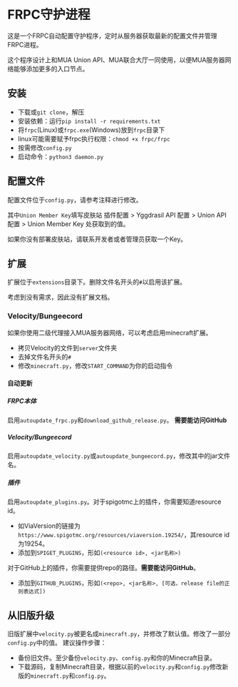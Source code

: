 # FRPC守护进程
这是一个FRPC自动配置守护程序，定时从服务器获取最新的配置文件并管理FRPC进程。

这个程序设计上和MUA Union API、MUA联合大厅一同使用，以便MUA服务器网络能够添加更多的入口节点。

## 安装
- 下载或`git clone`，解压
- 安装依赖：运行`pip install -r requirements.txt`
- 将`frpc`(Linux)或`frpc.exe`(Windows)放到`frpc`目录下
- linux可能需要赋予frpc执行权限：`chmod +x frpc/frpc`
- 按需修改`config.py`
- 启动命令：`python3 daemon.py`

## 配置文件
配置文件位于`config.py`，请参考注释进行修改。

其中`Union Member Key`填写皮肤站 插件配置 > Yggdrasil API 配置 > Union API配置 > Union Member Key 处获取到的值。

如果你没有部署皮肤站，请联系开发者或者管理员获取一个Key。

## 扩展
扩展位于`extensions`目录下。删除文件名开头的`#`以启用该扩展。

考虑到没有需求，因此没有扩展文档。

### Velocity/Bungeecord
如果你使用二级代理接入MUA服务器网络，可以考虑启用minecraft扩展。
- 拷贝Velocity的文件到`server`文件夹
- 去掉文件名开头的`#`
- 修改`minecraft.py`，修改`START_COMMAND`为你的启动指令

#### 自动更新
##### FRPC本体
启用`autoupdate_frpc.py`和`download_github_release.py`。
**需要能访问GitHub**

##### Velocity/Bungeecord
启用`autoupdate_velocity.py`或`autoupdate_bungeecord.py`，修改其中的jar文件名。

##### 插件
启用`autoupdate_plugins.py`。对于spigotmc上的插件，你需要知道resource id。
- 如ViaVersion的链接为`https://www.spigotmc.org/resources/viaversion.19254/`，其resource id为19254。
- 添加到`SPIGET_PLUGINS`，形如`(<resource id>, <jar名称>)`

对于GitHub上的插件，你需要提供repo的路径。**需要能访问GitHub**。
- 添加到`GITHUB_PLUGINS`，形如`(<repo>, <jar名称>, [可选，release file的正则表达式])`

## 从旧版升级
旧版扩展中`velocity.py`被更名成`minecraft.py`，并修改了默认值。修改了一部分`config.py`中的值。
建议操作步骤：
- 备份旧文件。至少备份`velocity.py`、`config.py`和你的Minecraft目录。
- 下载源码，复制Minecraft目录，根据以前的`velocity.py`和`config.py`修改新版的`minecraft.py`和`config.py`。